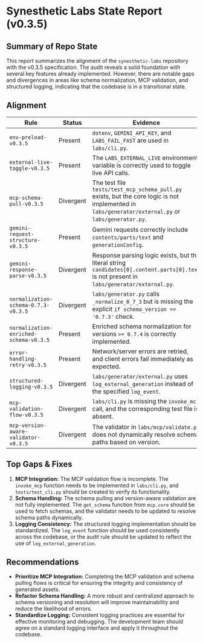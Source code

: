 # Synesthetic Labs State Report (v0.3.5)

## Summary of Repo State

This report summarizes the alignment of the `synesthetic-labs` repository with the v0.3.5 specification. The audit reveals a solid foundation with several key features already implemented. However, there are notable gaps and divergences in areas like schema normalization, MCP validation, and structured logging, indicating that the codebase is in a transitional state.

## Alignment

| Rule | Status | Evidence |
|---|---|---|
| `env-preload-v0.3.5` | Present | `dotenv`, `GEMINI_API_KEY`, and `LABS_FAIL_FAST` are used in `labs/cli.py`. |
| `external-live-toggle-v0.3.5` | Present | The `LABS_EXTERNAL_LIVE` environment variable is correctly used to toggle live API calls. |
| `mcp-schema-pull-v0.3.5` | Divergent | The test file `tests/test_mcp_schema_pull.py` exists, but the core logic is not implemented in `labs/generator/external.py` or `labs/generator.py`. |
| `gemini-request-structure-v0.3.5` | Present | Gemini requests correctly include `contents/parts/text` and `generationConfig`. |
| `gemini-response-parse-v0.3.5` | Divergent | Response parsing logic exists, but the literal string `candidates[0].content.parts[0].text` is not present in `labs/generator/external.py`. |
| `normalization-schema-0.7.3-v0.3.5` | Divergent | `labs/generator.py` calls `_normalize_0_7_3` but is missing the explicit `if schema_version == '0.7.3'` check. |
| `normalization-enriched-schema-v0.3.5` | Present | Enriched schema normalization for versions `>= 0.7.4` is correctly implemented. |
| `error-handling-retry-v0.3.5` | Present | Network/server errors are retried, and client errors fail immediately as expected. |
| `structured-logging-v0.3.5` | Divergent | `labs/generator/external.py` uses `log_external_generation` instead of the specified `log_event`. |
| `mcp-validation-flow-v0.3.5` | Divergent | `labs/cli.py` is missing the `invoke_mcp` call, and the corresponding test file is absent. |
| `mcp-version-aware-validator-v0.3.5` | Divergent | The validator in `labs/mcp/validate.py` does not dynamically resolve schema paths based on version. |

## Top Gaps & Fixes

1.  **MCP Integration:** The MCP validation flow is incomplete. The `invoke_mcp` function needs to be implemented in `labs/cli.py`, and `tests/test_cli.py` should be created to verify its functionality.
2.  **Schema Handling:** The schema pulling and version-aware validation are not fully implemented. The `get_schema` function from `mcp.core` should be used to fetch schemas, and the validator needs to be updated to resolve schema paths dynamically.
3.  **Logging Consistency:** The structured logging implementation should be standardized. The `log_event` function should be used consistently across the codebase, or the audit rule should be updated to reflect the use of `log_external_generation`.

## Recommendations

*   **Prioritize MCP Integration:** Completing the MCP validation and schema pulling flows is critical for ensuring the integrity and consistency of generated assets.
*   **Refactor Schema Handling:** A more robust and centralized approach to schema versioning and resolution will improve maintainability and reduce the likelihood of errors.
*   **Standardize Logging:** Consistent logging practices are essential for effective monitoring and debugging. The development team should agree on a standard logging interface and apply it throughout the codebase.
